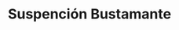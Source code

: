---
title: "Suspención Bustamante"
url: /posadas/suspencion-bustamante/
shop: reparación de automóviles
---